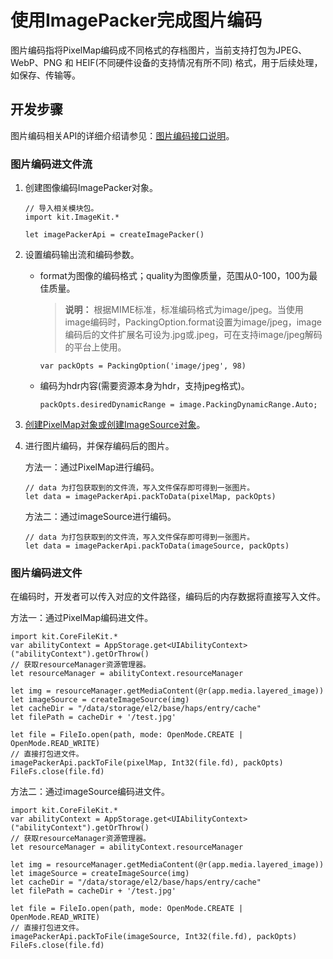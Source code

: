 # 使用ImagePacker完成图片编码

图片编码指将PixelMap编码成不同格式的存档图片，当前支持打包为JPEG、WebP、PNG 和 HEIF(不同硬件设备的支持情况有所不同) 格式，用于后续处理，如保存、传输等。

## 开发步骤

图片编码相关API的详细介绍请参见：[图片编码接口说明](../../../../API_Reference/source_zh_cn/apis/ImageKit/cj-apis-image.md#class-imagepacker)。

### 图片编码进文件流

1. 创建图像编码ImagePacker对象。

    <!-- compile -->

    ```cangjie
    // 导入相关模块包。
    import kit.ImageKit.*

    let imagePackerApi = createImagePacker()
    ```

2. 设置编码输出流和编码参数。

    - format为图像的编码格式；quality为图像质量，范围从0-100，100为最佳质量。

        > **说明：**
        > 根据MIME标准，标准编码格式为image/jpeg。当使用image编码时，PackingOption.format设置为image/jpeg，image编码后的文件扩展名可设为.jpg或.jpeg，可在支持image/jpeg解码的平台上使用。

        <!-- compile -->

        ```cangjie
        var packOpts = PackingOption('image/jpeg', 98)
        ```

    - 编码为hdr内容(需要资源本身为hdr，支持jpeg格式)。

        <!-- compile -->

        ```cangjie
        packOpts.desiredDynamicRange = image.PackingDynamicRange.Auto;
        ```

3. [创建PixelMap对象或创建ImageSource对象](./cj-image-decoding.md)。

4. 进行图片编码，并保存编码后的图片。

    方法一：通过PixelMap进行编码。

    <!-- compile -->

    ```cangjie
    // data 为打包获取到的文件流，写入文件保存即可得到一张图片。
    let data = imagePackerApi.packToData(pixelMap, packOpts)
    ```

    方法二：通过imageSource进行编码。

    <!-- compile -->

    ```cangjie
    // data 为打包获取到的文件流，写入文件保存即可得到一张图片。
    let data = imagePackerApi.packToData(imageSource, packOpts)
    ```

### 图片编码进文件

在编码时，开发者可以传入对应的文件路径，编码后的内存数据将直接写入文件。

方法一：通过PixelMap编码进文件。

<!-- compile -->

```cangjie
import kit.CoreFileKit.*
var abilityContext = AppStorage.get<UIAbilityContext>("abilityContext").getOrThrow()
// 获取resourceManager资源管理器。
let resourceManager = abilityContext.resourceManager   
        
let img = resourceManager.getMediaContent(@r(app.media.layered_image))
let imageSource = createImageSource(img)
let cacheDir = "/data/storage/el2/base/haps/entry/cache"
let filePath = cacheDir + '/test.jpg'

let file = FileIo.open(path, mode: OpenMode.CREATE | OpenMode.READ_WRITE)
// 直接打包进文件。
imagePackerApi.packToFile(pixelMap, Int32(file.fd), packOpts)
FileFs.close(file.fd)
```

方法二：通过imageSource编码进文件。

<!-- compile -->

```cangjie
import kit.CoreFileKit.*
var abilityContext = AppStorage.get<UIAbilityContext>("abilityContext").getOrThrow()
// 获取resourceManager资源管理器。
let resourceManager = abilityContext.resourceManager   
        
let img = resourceManager.getMediaContent(@r(app.media.layered_image))
let imageSource = createImageSource(img)
let cacheDir = "/data/storage/el2/base/haps/entry/cache"
let filePath = cacheDir + '/test.jpg'

let file = FileIo.open(path, mode: OpenMode.CREATE | OpenMode.READ_WRITE)
// 直接打包进文件。
imagePackerApi.packToFile(imageSource, Int32(file.fd), packOpts)
FileFs.close(file.fd)
```